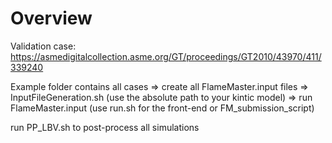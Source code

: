 # Overview

Validation case:    https://asmedigitalcollection.asme.org/GT/proceedings/GT2010/43970/411/339240


Example folder contains all cases
=> create all FlameMaster.input files
    => InputFileGeneration.sh (use the absolute path to your kintic model)
=> run FlameMaster.input (use run.sh for the front-end or FM_submission_script)

run PP_LBV.sh to post-process all simulations
